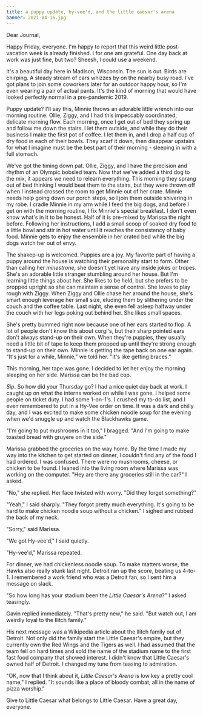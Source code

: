 ```yaml
---
title: a puppy update, hy-vee'd, and the little caesar's arena
banner: 2021-04-16.jpg
---
```


Dear Journal,

Happy Friday, everyone.  I'm happy to report that this weird little
post-vacation week is already finished.  I for one am grateful.  One
day back at work was just fine, but two?  Sheesh, I could use a
weekend.

It's a beautiful day here in Madison, Wisconsin.  The sun is out.
Birds are chirping.  A steady stream of cars whizzes by on the nearby
busy road.  I've got plans to join some coworkers later for an outdoor
happy hour, so I'm even wearing a pair of actual pants.  It's the kind
of morning that would have looked perfectly normal in a pre-pandemic
2019.

Puppy update?  I'll say this, Minnie throws an adorable little wrench
into our morning routine.  Ollie, Ziggy, and I had this impeccably
coordinated, delicate morning flow.  Each morning, once I get out of
bed they spring up and follow me down the stairs.  I let them outside,
and while they do their business I make the first pot of coffee.  I
let them in, and I drop a half cup of dry food in each of their bowls.
They scarf it down, then disappear upstairs for what I imagine must be
the best part of their morning - sleeping in with a full stomach.

We've got the timing down pat.  Ollie, Ziggy, and I have the precision
and rhythm of an Olympic bobsled team.  Now that we've added a third
dog to the mix, it appears we need to relearn everything.  This
morning they sprang out of bed thinking I would beat them to the
stairs, but they were thrown off when I instead crossed the room to
get Minnie out of her crate.  Minnie needs help going down our porch
steps, so I join them outside shivering in my robe.  I cradle Minnie
in my arm while I feed the big dogs, and before I get on with the
morning routine, I fix Minnie's special breakfast.  I don't even know
what's in it to be honest.  Half of it is pre-mixed by Marissa the
night before.  Following her instructions, I add a small scoop of
soaked dry food to a little bowl and stir in hot water until it
reaches the consistency of baby food.  Minnie gets to enjoy the
ensemble in her crated bed while the big dogs watch her out of envy.

The shakep-up is welcomed.  Puppies are a joy.  My favorite part of
having a puppy around the house is watching their personality start to
form.  Other than calling her _minestrone_, she doesn't yet have any
inside jokes or tropes.  She's an adorable little stranger stumbling
around her house.  But I'm learning little things about her.  She
likes to be held, but she prefers to be propped upright so she can
maintain a sense of control.  She loves to play rough with Ziggy.
When Ziggy and Ollie chase her around the house, she's smart enough
leverage her small size, eluding them by slithering under the couch
and the coffee table.  Last night, she even fell asleep halfway under
the couch with her legs poking out behind her.  She likes small
spaces.

She's pretty bummed right now because one of her ears started to flop.
A lot of people don't know this about corgi's, but their sharp pointed
ears don't always stand-up on their own.  When they're puppies, they
usually need a little bit of tape to keep them propped up until
they're strong enough to stand-up on their own.  Minnie is getting the
tape back on one ear again.  "It's just for a while, Minnie," we told
her.  "It's like getting braces."

This morning, her tape was gone.  I decided to let her enjoy the
morning sleeping on her side.  Marissa can be the bad cop.

_Sip_.  So how did your Thursday go?  I had a nice quiet day back at
work.  I caught up on what the interns worked on while I was gone.  I
helped some people on ticket duty.  I had some 1-on-1's.  I crushed my
to-do list, and I even remembered to put in a Hy-Vee order on time.
It was a dark and chilly day, and I was excited to make some chicken
noodle soup for the evening when we'd snuggle up and watch the
Blackhawks game.

"I'm going to put mushrooms in it too," I bragged.  "And I'm going to
make toasted bread with gruyere on the side."

Marissa grabbed the groceries on the way home.  By the time I made my
way into the kitchen to get started on dinner, I couldn't find any of
the food I had ordered.  I was confused.  There were no mushrooms,
cheese, or chicken to be found.  I leaned into the living room where
Marissa was working on the computer.  "Hey are there any groceries
still in the car?" I asked.

"No," she replied.  Her face twisted with worry.  "Did they forget
something?"

"Yeah," I said sharply.  "They forgot pretty much everything.  It's
going to be hard to make chicken noodle soup without a chicken."  I
sighed and rubbed the back of my neck.

"Sorry," said Marissa.

"We got Hy-vee'd," I said quietly.

"Hy-vee'd," Marissa repeated.

For dinner, we had chickenless noodle soup.  To make matters worse,
the Hawks also really stunk last night.  Detroit ran up the score,
beating us 4-to-1.  I remembered a work friend who was a Detroit fan,
so I sent him a message on slack.

"So how long has your stadium been the _Little Caesar's Arena_?" I
asked teasingly.

Gavin replied immediately.  "That's pretty new," he said.  "But watch
out, I am weirdly loyal to the Ilitch family."

His next message was a Wikipedia article about the Ilitch family out
of Detroit.  Not only did the family start the Little Caesar's empire,
but they currently own the Red Wings and the Tigers as well.  I had
assumed that the team fell on hard times and sold the name of the
stadium name to the first fast food company that showed interest.  I
didn't know that Little Caesar's owned half of Detroit.  I changed my
tune from teasing to admiration.

"OK, now that I think about it, _Little Caesar's Arena_ is low key a
pretty cool name," I replied.  "It sounds like a place of bloody
combat, all in the name of pizza worship."

Give to Little Caesar what belongs to Little Caesar.  Have a great
day, everyone.
